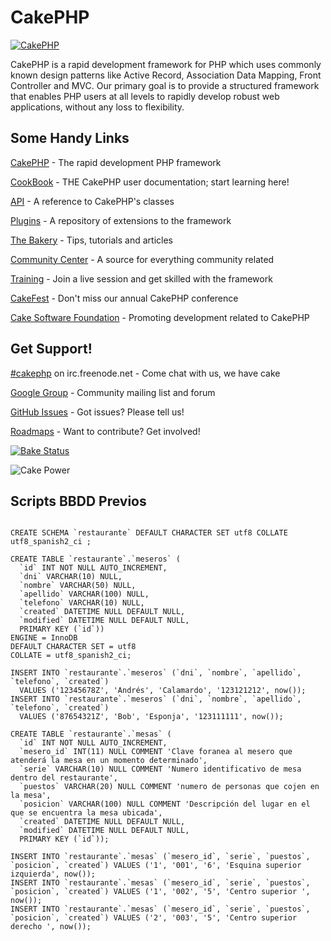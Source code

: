 CakePHP
=======

[![CakePHP](http://cakephp.org/img/cake-logo.png)](http://www.cakephp.org)

CakePHP is a rapid development framework for PHP which uses commonly known design patterns like Active Record, Association Data Mapping, Front Controller and MVC.
Our primary goal is to provide a structured framework that enables PHP users at all levels to rapidly develop robust web applications, without any loss to flexibility.

Some Handy Links
----------------

[CakePHP](http://www.cakephp.org) - The rapid development PHP framework

[CookBook](http://book.cakephp.org) - THE CakePHP user documentation; start learning here!

[API](http://api.cakephp.org) - A reference to CakePHP's classes

[Plugins](http://plugins.cakephp.org/) - A repository of extensions to the framework

[The Bakery](http://bakery.cakephp.org) - Tips, tutorials and articles

[Community Center](http://community.cakephp.org) - A source for everything community related

[Training](http://training.cakephp.org) - Join a live session and get skilled with the framework

[CakeFest](http://cakefest.org) - Don't miss our annual CakePHP conference

[Cake Software Foundation](http://cakefoundation.org) - Promoting development related to CakePHP

Get Support!
------------

[#cakephp](http://webchat.freenode.net/?channels=#cakephp) on irc.freenode.net - Come chat with us, we have cake

[Google Group](https://groups.google.com/group/cake-php) - Community mailing list and forum

[GitHub Issues](https://github.com/cakephp/cakephp/issues) - Got issues? Please tell us!

[Roadmaps](https://github.com/cakephp/cakephp/wiki#roadmaps) - Want to contribute? Get involved!

[![Bake Status](https://secure.travis-ci.org/cakephp/cakephp.png?branch=master)](http://travis-ci.org/cakephp/cakephp)

![Cake Power](https://raw.github.com/cakephp/cakephp/master/lib/Cake/Console/Templates/skel/webroot/img/cake.power.gif)

Scripts BBDD Previos
----------------------
```

CREATE SCHEMA `restaurante` DEFAULT CHARACTER SET utf8 COLLATE utf8_spanish2_ci ;

CREATE TABLE `restaurante`.`meseros` (
  `id` INT NOT NULL AUTO_INCREMENT,
  `dni` VARCHAR(10) NULL,
  `nombre` VARCHAR(50) NULL,
  `apellido` VARCHAR(100) NULL,
  `telefono` VARCHAR(10) NULL,
  `created` DATETIME NULL DEFAULT NULL,
  `modified` DATETIME NULL DEFAULT NULL,
  PRIMARY KEY (`id`))
ENGINE = InnoDB
DEFAULT CHARACTER SET = utf8
COLLATE = utf8_spanish2_ci;

INSERT INTO `restaurante`.`meseros` (`dni`, `nombre`, `apellido`, `telefono`, `created`) 
  VALUES ('12345678Z', 'Andrés', 'Calamardo', '123121212', now());
INSERT INTO `restaurante`.`meseros` (`dni`, `nombre`, `apellido`, `telefono`, `created`) 
  VALUES ('87654321Z', 'Bob', 'Esponja', '123111111', now());

CREATE TABLE `restaurante`.`mesas` (
  `id` INT NOT NULL AUTO_INCREMENT,
  `mesero_id` INT(11) NULL COMMENT 'Clave foranea al mesero que atenderá la mesa en un momento determinado',
  `serie` VARCHAR(10) NULL COMMENT 'Numero identificativo de mesa dentro del restaurante',
  `puestos` VARCHAR(20) NULL COMMENT 'numero de personas que cojen en la mesa',
  `posicion` VARCHAR(100) NULL COMMENT 'Descripción del lugar en el que se encuentra la mesa ubicada',
  `created` DATETIME NULL DEFAULT NULL,
  `modified` DATETIME NULL DEFAULT NULL,
  PRIMARY KEY (`id`)); 

INSERT INTO `restaurante`.`mesas` (`mesero_id`, `serie`, `puestos`, `posicion`, `created`) VALUES ('1', '001', '6', 'Esquina superior izquierda', now());
INSERT INTO `restaurante`.`mesas` (`mesero_id`, `serie`, `puestos`, `posicion`, `created`) VALUES ('1', '002', '5', 'Centro superior ', now());
INSERT INTO `restaurante`.`mesas` (`mesero_id`, `serie`, `puestos`, `posicion`, `created`) VALUES ('2', '003', '5', 'Centro superior derecho ', now());


```

